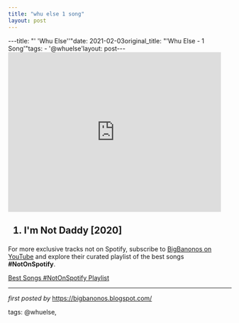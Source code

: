 ```yaml
---
title: "whu else 1 song"
layout: post
---
```

---title: "' 'Whu Else''"date: 2021-02-03original_title: "'Whu Else - 1 Song'"tags:  - '@whuelse'layout: post---<iframe frameborder="0" height="360" src="https://youtube.com/embed/dTyZbbHNGAM" width="480"></iframe><h2><ol><li>I'm Not Daddy [2020]</li></ol></h2><!--Subscribe and Playlist Links--><div>    <p>For more exclusive tracks not on Spotify, subscribe to <a href="https://www.youtube.com/@BigBanonos" target="_blank">BigBanonos on YouTube</a> and explore their curated playlist of the best songs <strong>#NotOnSpotify</strong>.</p>    <p><a href="https://www.youtube.com/playlist?list=PLtuNtuTatqI0kFahUCbtbfenC_ET5O_tr" target="_blank">Best Songs #NotOnSpotify Playlist<br /></a></p></div><hr /><p><em>first posted by</em> <a href="https://bigbanonos.blogspot.com/" rel="noopener" target="_new">https://bigbanonos.blogspot.com/</a></p><p>tags: @whuelse,</p>